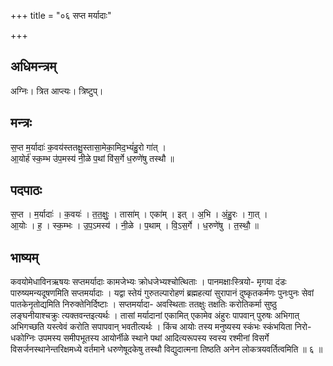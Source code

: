 +++
title = "०६ सप्त मर्यादाः"

+++
## अधिमन्त्रम्
अग्निः। त्रित आप्त्यः। त्रिष्टुप्।

## मन्त्रः
स॒प्त म॒र्यादाः॑ क॒वय॑स्ततक्षु॒स्तासा॒मेका॒मिद॒भ्यं॑हु॒रो गा॑त् ।  
आ॒योर्ह॑ स्क॒म्भ उ॑प॒मस्य॑ नी॒ळे प॒थां वि॑स॒र्गे ध॒रुणे॑षु तस्थौ ॥

## पदपाठः
स॒प्त । म॒र्यादाः॑ । क॒वयः॑ । त॒त॒क्षुः॒ । तासा॑म् । एका॑म् । इत् । अ॒भि । अं॒हु॒रः । गा॒त् ।  
आ॒योः । ह॒ । स्क॒म्भः । उ॒प॒ऽमस्य॑ । नी॒ळे । प॒थाम् । वि॒ऽस॒र्गे । ध॒रुणे॑षु । त॒स्थौ॒ ॥

## भाष्यम्
कवयोमेधाविनऋषयः सप्तमर्यादाः कामजेभ्यः क्रोधजेभ्यश्चोत्थिताः । पानमक्षाःस्त्रियो- मृगया दंडः पारुष्यमन्यदूषणमिति सप्तमर्यादाः । यद्वा स्तेयं गुरुतल्पारोहणं ब्रह्महत्यां सुरापानं दुष्कृतकर्मणः पुनःपुनः सेवां पातकेनृतोद्यमिति निरुक्तेनिर्दिष्टाः । सप्तमर्यादा- अवस्थिताः ततक्षुः तक्षतिः करोतिकर्मा सुष्ठु लङ्घनीयाश्चक्रुः त्यक्तवन्तइत्यर्थः । तासां मर्यादानां एकामित् एकामेव अंहुरः पापवान् पुरुषः अभिगात् अभिगच्छति यस्त्वेवं करोति सपापवान् भवतीत्यर्थः । किंच आयोः तस्य मनुष्यस्य स्कंभः स्कंभयिता निरो- धकोग्निः उपमस्य समीपभूतस्य आयोर्नीळे स्थाने पथां आदित्यरूपस्य स्वस्य रश्मीनां विसर्गे विसर्जनस्थानेन्तरिक्षमध्ये वर्तमाने धरुणेषूदकेषु तस्थौ विद्युदात्मना तिष्ठति अनेन लोकत्रयवर्तित्वमिति ॥ ६ ॥